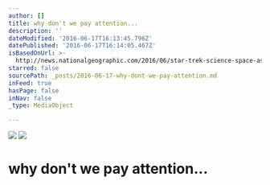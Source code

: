 ```yaml
---
author: []
title: why don't we pay attention...
description: ''
dateModified: '2016-06-17T16:13:45.796Z'
datePublished: '2016-06-17T16:14:05.467Z'
isBasedOnUrl: >-
  http://news.nationalgeographic.com/2016/06/star-trek-science-space-astronomy-technology-fazekas/
starred: false
sourcePath: _posts/2016-06-17-why-dont-we-pay-attention.md
inFeed: true
hasPage: false
inNav: false
_type: MediaObject

---
```

![](https://the-grid-user-content.s3-us-west-2.amazonaws.com/3657b768-3e50-478c-9e36-4a476dfe140d.jpg)
![](https://imgflo.herokuapp.com/graph/vahj1ThiexotieMo/6e94652d39142b3d5456a308123e79d0/croprotate.jpg?cropheight=2091&cropwidth=3264&degrees=0&input=https%3A%2F%2Fthe-grid-user-content.s3-us-west-2.amazonaws.com%2F059086ce-f719-4b38-84bd-561802806b0c.jpg&x=0&y=0)

# why don't we pay attention...